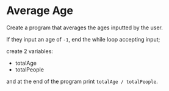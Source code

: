 # Average Age

Create a program that averages the ages inputted by the user.

If they input an age of `-1`, end the while loop accepting input;

create 2 variables:

- totalAge
- totalPeople

and at the end of the program print `totalAge / totalPeople`.
